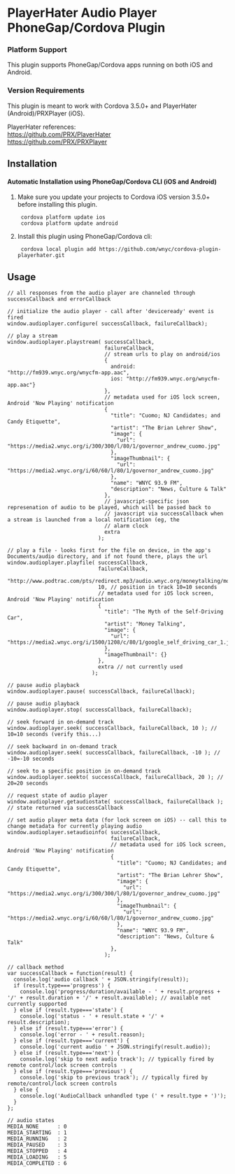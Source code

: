 # PlayerHater Audio Player PhoneGap/Cordova Plugin

### Platform Support

This plugin supports PhoneGap/Cordova apps running on both iOS and Android.

### Version Requirements

This plugin is meant to work with Cordova 3.5.0+ and PlayerHater (Android)/PRXPlayer (iOS).

PlayerHater references:  
https://github.com/PRX/PlayerHater  
https://github.com/PRX/PRXPlayer  

## Installation

#### Automatic Installation using PhoneGap/Cordova CLI (iOS and Android)
1. Make sure you update your projects to Cordova iOS version 3.5.0+ before installing this plugin.

        cordova platform update ios
        cordova platform update android

2. Install this plugin using PhoneGap/Cordova cli:

        cordova local plugin add https://github.com/wnyc/cordova-plugin-playerhater.git

## Usage

    // all responses from the audio player are channeled through successCallback and errorCallback  

    // initialize the audio player - call after 'deviceready' event is fired  
    window.audioplayer.configure( successCallback, failureCallback);  

    // play a stream  
    window.audioplayer.playstream( successCallback,  
                                   failureCallback,  
                                   // stream urls to play on android/ios  
                                   {  
                                     android: "http://fm939.wnyc.org/wnycfm-app.aac",  
                                     ios: "http://fm939.wnyc.org/wnycfm-app.aac"}  
                                   },  
                                   // metadata used for iOS lock screen, Android 'Now Playing' notification  
                                   {  
                                     "title": "Cuomo; NJ Candidates; and Candy Etiquette",  
                                     "artist": "The Brian Lehrer Show",  
                                     "image": {  
                                       "url": "https://media2.wnyc.org/i/300/300/l/80/1/governor_andrew_cuomo.jpg"  
                                     },  
                                     "imageThumbnail": {  
                                       "url": "https://media2.wnyc.org/i/60/60/l/80/1/governor_andrew_cuomo.jpg"  
                                     },  
                                     "name": "WNYC 93.9 FM",  
                                     "description": "News, Culture & Talk"  
                                   },  
                                   // javascript-specific json represenation of audio to be played, which will be passed back to   
                                   // javascript via successCallback when a stream is launched from a local notification (eg, the  
                                   // alarm clock  
                                   extra  
                                 );  
  
    // play a file - looks first for the file on device, in the app's Documents/audio directory, and if not found there, plays the url  
    window.audioplayer.playfile( successCallback,  
                                 failureCallback,  
                                 "http://www.podtrac.com/pts/redirect.mp3/audio.wnyc.org/moneytalking/moneytalking20141031pod.mp3",  
                                 10, // position in track 10=10 seconds  
                                 // metadata used for iOS lock screen, Android 'Now Playing' notification  
                                 {  
                                   "title": "The Myth of the Self-Driving Car",  
                                   "artist": "Money Talking",  
                                   "image": {  
                                     "url": "https://media2.wnyc.org/i/1500/1208/c/80/1/google_self_driving_car_1.jpg"  
                                   },  
                                   "imageThumbnail": {}  
                                 },  
                                 extra // not currently used  
                               );  

    // pause audio playback  
    window.audioplayer.pause( successCallback, failureCallback);  

    // pause audio playback  
    window.audioplayer.stop( successCallback, failureCallback);  

    // seek forward in on-demand track  
    window.audioplayer.seek( successCallback, failureCallback, 10 ); // 10=10 seconds (verify this...)  

    // seek backward in on-demand track  
    window.audioplayer.seek( successCallback, failureCallback, -10 ); // -10=-10 seconds  
  
    // seek to a specific position in on-demand track  
    window.audioplayer.seekto( successCallback, failureCallback, 20 ); // 20=20 seconds  

    // request state of audio player  
    window.audioplayer.getaudiostate( successCallback, failureCallback ); // state returned via successCallback  

    // set audio player meta data (for lock screen on iOS) -- call this to change metadata for currently playing audio  
    window.audioplayer.setaudioinfo( successCallback,  
                                     failureCallback,  
                                     // metadata used for iOS lock screen, Android 'Now Playing' notification  
                                     {  
                                       "title": "Cuomo; NJ Candidates; and Candy Etiquette",  
                                       "artist": "The Brian Lehrer Show",  
                                       "image": {  
                                         "url": "https://media2.wnyc.org/i/300/300/l/80/1/governor_andrew_cuomo.jpg"  
                                       },  
                                       "imageThumbnail": {  
                                         "url": "https://media2.wnyc.org/i/60/60/l/80/1/governor_andrew_cuomo.jpg"  
                                       },  
                                       "name": "WNYC 93.9 FM",  
                                       "description": "News, Culture & Talk"  
                                     },  
                                   );  

    // callback method  
    var successCallback = function(result) {  
      console.log('audio callback ' + JSON.stringify(result));  
      if (result.type==='progress') {  
        console.log('progress/duration/available - ' + result.progress + '/' + result.duration + '/' + result.available); // available not currently supported  
      } else if (result.type==='state') {  
        console.log('status - ' + result.state + '/' + result.description);  
      } else if (result.type==='error') {  
        console.log('error - ' + result.reason);  
      } else if (result.type==='current') {  
        console.log('current audio ' + JSON.stringify(result.audio));  
      } else if (result.type==='next') {  
        console.log('skip to next audio track'); // typically fired by remote control/lock screen controls  
      } else if (result.type==='previous') {  
        console.log('skip to previous track'); // typically fired by remote/control/lock screen controls
      } else {  
        console.log('AudioCallback unhandled type (' + result.type + ')');  
      }  
    };  

    // audio states  
    MEDIA_NONE      : 0  
    MEDIA_STARTING  : 1  
    MEDIA_RUNNING   : 2  
    MEDIA_PAUSED    : 3  
    MEDIA_STOPPED   : 4  
    MEDIA_LOADING   : 5  
    MEDIA_COMPLETED : 6  
